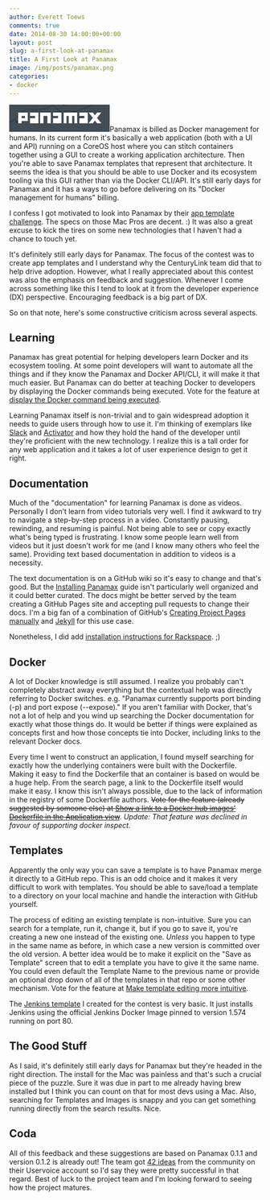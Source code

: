 ```yaml
---
author: Everett Toews
comments: true
date: 2014-08-30 14:00:00+00:00
layout: post
slug: a-first-look-at-panamax
title: A First Look at Panamax
image: /img/posts/panamax.png
categories:
- docker
---
```


<img class="img-right" src="/img/posts/panamax.png"/>Panamax is billed as Docker management for humans. In its current form it's basically a web application (both with a UI and API) running on a CoreOS host where you can stitch containers together using a GUI to create a working application architecture. Then you're able to save Panamax templates that represent that architecture. It seems the idea is that you should be able to use Docker and its ecosystem tooling via this GUI rather than via the Docker CLI/API. It's still early days for Panamax and it has a ways to go before delivering on its "Docker management for humans" billing.

<!--more-->

I confess I got motivated to look into Panamax by their [app template challenge](http://panamax.io/contest). The specs on those Mac Pros are decent. :) It was also a great excuse to kick the tires on some new technologies that I haven't had a chance to touch yet.

It's definitely still early days for Panamax. The focus of the contest was to create app templates and I understand why the CenturyLink team did that to help drive adoption. However, what I really appreciated about this contest was also the emphasis on feedback and suggestion. Whenever I come across something like this I tend to look at it from the developer experience (DX) perspective. Encouraging feedback is a big part of DX.

So on that note, here's some constructive criticism across several aspects.

## Learning

Panamax has great potential for helping developers learn Docker and its ecosystem tooling. At some point developers will want to automate all the things and if they know the Panamax and Docker API/CLI, it will make it that much easier. But Panamax can do better at teaching Docker to developers by displaying the Docker commands being executed. Vote for the feature at [display the Docker command being executed](http://feedback.panamax.io/forums/260899-general/suggestions/6343899-display-the-docker-command-being-executed).

Learning Panamax itself is non-trivial and to gain widespread adoption it needs to guide users through how to use it. I'm thinking of exemplars like [Slack](https://slack.com/) and [Activator](https://typesafe.com/activator) and how they hold the hand of the developer until they're proficient with the new technology. I realize this is a tall order for any web application and it takes a lot of user experience design to get it right.

## Documentation

Much of the "documentation" for learning Panamax is done as videos. Personally I don’t learn from video tutorials very well. I find it awkward to try to navigate a step-by-step process in a video. Constantly pausing, rewinding, and resuming is painful. Not being able to see or copy exactly what's being typed is frustrating. I know some people learn well from videos but it just doesn't work for me (and I know many others who feel the same). Providing text based documentation in addition to videos is a necessity.

The text documentation is on a GitHub wiki so it's easy to change and that's good. But the [Installing Panamax](https://github.com/CenturyLinkLabs/panamax-ui/wiki/Installing-Panamax) guide isn't particularly well organized and it could better curated. The docs might be better served by the team creating a GitHub Pages site and accepting pull requests to change their docs. I'm a big fan of a combination of GitHub's [Creating Project Pages manually](https://help.github.com/articles/creating-project-pages-manually) and [Jekyll](http://jekyllrb.com/) for this use case.

Nonetheless, I did add [installation instructions for Rackspace](https://github.com/CenturyLinkLabs/panamax-ui/wiki/Installing-Panamax#rackspace). ;)

## Docker

A lot of Docker knowledge is still assumed. I realize you probably can't completely abstract away everything but the contextual help was directly referring to Docker switches. e.g. "Panamax currently supports port binding (-p) and port expose (--expose)." If you aren't familiar with Docker, that's not a lot of help and you wind up searching the Docker documentation for exactly what those things do. It would be better if things were explained as concepts first and how those concepts tie into Docker, including links to the relevant Docker docs.

Every time I went to construct an application, I found myself searching for exactly how the underlying containers were built with the Dockerfile. Making it easy to find the Dockerfile that an container is based on would be a huge help. From the search page, a link to the Dockerfile itself would make it easy. I know this isn't always possible, due to the lack of information in the registry of some Dockerfile authors. <del>Vote for the feature (already suggested by someone else) at [Show a link to a Docker hub images' Dockerfile in the Application view](http://feedback.panamax.io/forums/260899-general/suggestions/6288993-show-a-link-to-a-docker-hub-images-dockerfile-in)</del>. _Update: That feature was declined in favour of supporting docker inspect._

## Templates

Apparently the only way you can save a template is to have Panamax merge it directly to a GitHub repo. This is an odd choice and it makes it very difficult to work with templates. You should be able to save/load a template to a directory on your local machine and handle the interaction with GitHub yourself.

The process of editing an existing template is non-intuitive. Sure you can search for a template, run it, change it, but if you go to save it, you're creating a new one instead of the existing one. _Unless_ you happen to type in the same name as before, in which case a new version is committed over the old version. A better idea would be to  make it explicit on the "Save as Template" screen that to edit a template you have to give it the same name. You could even default the Template Name to the previous name or provide an optional drop down of all of the templates in that repo or some other mechanism. Vote for the feature at [Make template editing more intuitive](http://feedback.panamax.io/forums/260899-general/suggestions/6368125-make-template-editing-more-intuitive).

The [Jenkins template](https://github.com/CenturyLinkLabs/panamax-contest-templates/blob/master/jenkins_everett-toews.pmx) I created for the contest is very basic. It just installs Jenkins using the official Jenkins Docker Image pinned to version 1.574 running on port 80.

## The Good Stuff

As I said, it's definitely still early days for Panamax but they're headed in the right direction. The install for the Mac was painless and that's such a crucial piece of the puzzle. Sure it was due in part to me already having brew installed but I think you can count on that for most devs using a Mac. Also, searching for Templates and Images is snappy and you can get something running directly from the search results. Nice.

## Coda

All of this feedback and these suggestions are based on Panamax 0.1.1 and version 0.1.2 is already out! The team got [42 ideas](http://feedback.panamax.io/) from the community on their Uservoice account so I'd say they were pretty successful in that regard. Best of luck to the project team and I'm looking forward to seeing how the project matures.

